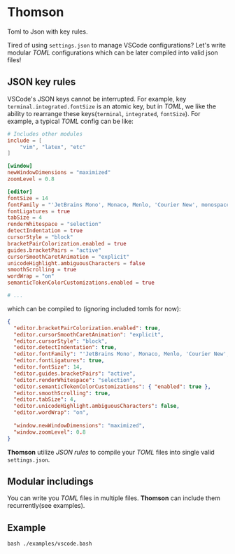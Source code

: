 # Thomson
Toml to Json with key rules.

Tired of using `settings.json` to manage VSCode configurations?
Let's write modular *TOML* configurations which can be later compiled into valid json files!

## JSON key rules
VSCode's JSON keys cannot be interrupted.
For example, key `terminal.integrated.fontSize` is an atomic key, but in *TOML*, we like the ability to rearrange these keys(`terminal`, `integrated`, `fontSize`). For example, a typical *TOML* config can be like:
```toml
# Includes other modules
include = [
    "vim", "latex", "etc"
]

[window]
newWindowDimensions = "maximized"
zoomLevel = 0.8

[editor]
fontSize = 14
fontFamily = "'JetBrains Mono', Monaco, Menlo, 'Courier New', monospace"
fontLigatures = true
tabSize = 4
renderWhitespace = "selection"
detectIndentation = true
cursorStyle = "block"
bracketPairColorization.enabled = true
guides.bracketPairs = "active"
cursorSmoothCaretAnimation = "explicit"
unicodeHighlight.ambiguousCharacters = false
smoothScrolling = true
wordWrap = "on"
semanticTokenColorCustomizations.enabled = true

# ...
```
which can be compiled to (ignoring included tomls for now):
```json
{
  "editor.bracketPairColorization.enabled": true,
  "editor.cursorSmoothCaretAnimation": "explicit",
  "editor.cursorStyle": "block",
  "editor.detectIndentation": true,
  "editor.fontFamily": "'JetBrains Mono', Monaco, Menlo, 'Courier New', monospace",
  "editor.fontLigatures": true,
  "editor.fontSize": 14,
  "editor.guides.bracketPairs": "active",
  "editor.renderWhitespace": "selection",
  "editor.semanticTokenColorCustomizations": { "enabled": true },
  "editor.smoothScrolling": true,
  "editor.tabSize": 4,
  "editor.unicodeHighlight.ambiguousCharacters": false,
  "editor.wordWrap": "on",
  
  "window.newWindowDimensions": "maximized",
  "window.zoomLevel": 0.8
}
```

**Thomson** utilize *JSON rules* to compile your *TOML* files into single valid `settings.json`.

## Modular includings
You can write you *TOML* files in multiple files. **Thomson** can include them recurrently(see examples).

## Example
```
bash ./examples/vscode.bash
```

